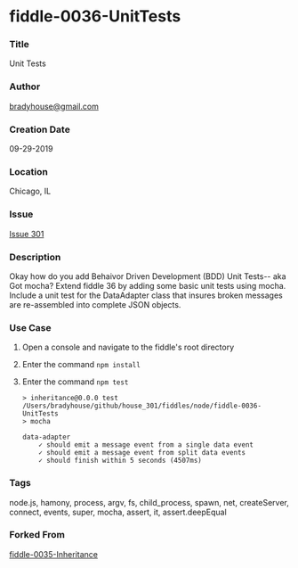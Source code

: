 fiddle-0036-UnitTests
======

### Title<a name="title"></a>

Unit Tests


### Author <a name="author"></a>

bradyhouse@gmail.com


### Creation Date<a name="creation-date"></a>

09-29-2019


### Location<a name="location"></a>

Chicago, IL


### Issue<a name="issue"></a>

[Issue 301](https://github.com/bradyhouse/house/issues/301)


### Description<a name="description"></a>

Okay how do you add Behaivor Driven Development (BDD) Unit Tests-- aka Got mocha? Extend
fiddle 36 by adding some basic unit tests using mocha. Include a unit test for the DataAdapter
class that insures broken messages are re-assembled into complete JSON objects.


### Use Case<a name="use-case"></a>

1.  Open a console and navigate to the fiddle's root directory
2.  Enter the command `npm install`
3.  Enter the command `npm test`
        
        > inheritance@0.0.0 test /Users/bradyhouse/github/house_301/fiddles/node/fiddle-0036-UnitTests
        > mocha

        data-adapter
            ✓ should emit a message event from a single data event
            ✓ should emit a message event from split data events
            ✓ should finish within 5 seconds (4507ms)


### Tags<a name="tags"></a>

node.js, hamony, process, argv, fs, child_process, spawn, net, createServer, connect, events,
super, mocha, assert, it, assert.deepEqual


### Forked From

[fiddle-0035-Inheritance](../fiddle-0035-Inheritance)
